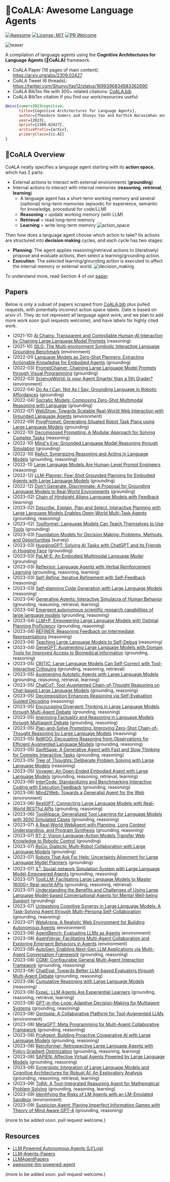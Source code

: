 # 🐨CoALA: Awesome Language Agents
[![Awesome](https://awesome.re/badge.svg)](https://awesome.re) [![License: MIT](https://img.shields.io/badge/License-MIT-yellow.svg)](LICENSE)  [![PR Welcome](https://img.shields.io/badge/PRs-welcome-brightgreen)](https://github.com/ysymyth/awesome-language-agents/pulls)

![teaser](CoALA.png)


A compilation of language agents using the **Cognitive Architectures for Language Agents (🐨CoALA)** framework. 
- CoALA Paper (16 pages of main content): https://arxiv.org/abs/2309.02427
- CoALA Tweet (6 threads): https://twitter.com/ShunyuYao12/status/1699396834983362690
- CoALA BibTex file with 300+ related citations: [CoALA.bib](CoALA.bib)
- CoALA BibTex citation if you find our work/resources useful:
```bibtex
@misc{sumers2023cognitive,
      title={Cognitive Architectures for Language Agents}, 
      author={Theodore Sumers and Shunyu Yao and Karthik Narasimhan and Thomas L. Griffiths},
      year={2023},
      eprint={2309.02427},
      archivePrefix={arXiv},
      primaryClass={cs.AI}
}
```

## 🐨CoALA Overview
CoALA neatly specifies a language agent starting with its **action space**, which has 2 parts:
* External actions to interact with external environments (**grounding**)
* Internal actions to interact with internal memories (**reasoning**, **retrieval**, **learning**)
  * A language agent has a short-term working memory and several (optional) long-term memories (episodic for experience, semantic for knowledge, procedural for code/LLM)
  * **Reasoning** = update working memory (with LLM)
  * **Retrieval** = read long-term memory
  * **Learning** = write long-term memory
![action_space](action_space.png)


Then how does a language agent choose which action to take? Its actions are structured into **decision making** cycles, and each cycle has two stages:
* **Planning**: The agent applies reasoning/retrieval actions to (iteratively) propose and evaluate actions, then select a learning/grounding action.
* **Execution**: The selected learning/grounding action is executed to affect the internal memory or external world.
![decision_making](decision_making.png)

To understand more, read Section 4 of our [paper](https://arxiv.org/abs/2309.02427).

## Papers
Below is only a subset of papers scraped from [CoALA.bib](CoALA.bib) plus pulled requests, with potentially incorrect action space labels. 
Date is based on arxiv v1. They do not represent all language agent work, and we plan to add more work soon (pull requests welcome), and have labels for highly cited work.

* (2021-10) [AI Chains: Transparent and Controllable Human-AI Interaction by Chaining Large Language Model Prompts](http://arxiv.org/abs/2110.01691) (reasoning)
* (2021-10) [SILG: The Multi-environment Symbolic Interactive Language Grounding Benchmark](http://arxiv.org/abs/2110.10661) (environment)
* (2022-01) [Language Models as Zero-Shot Planners: Extracting Actionable Knowledge for Embodied Agents](http://arxiv.org/abs/2201.07207) (grounding)
* (2022-03) [PromptChainer: Chaining Large Language Model Prompts through Visual Programming](http://arxiv.org/abs/2203.06566) (grounding)
* (2022-03) [ScienceWorld: Is your Agent Smarter than a 5th Grader?](http://arxiv.org/abs/2203.07540) (environment)
* (2022-04) [Do As I Can, Not As I Say: Grounding Language in Robotic Affordances](http://arxiv.org/abs/2204.01691) (grounding)
* (2022-04) [Socratic Models: Composing Zero-Shot Multimodal Reasoning with Language](http://arxiv.org/abs/2204.00598) (grounding)
* (2022-07) [WebShop: Towards Scalable Real-World Web Interaction with Grounded Language Agents](http://arxiv.org/abs/2207.01206) (environment)
* (2022-09) [ProgPrompt: Generating Situated Robot Task Plans using Large Language Models](http://arxiv.org/abs/2209.11302) (grounding)
* (2022-10) [Decomposed Prompting: A Modular Approach for Solving Complex Tasks](http://arxiv.org/abs/2210.02406) (reasoning)
* (2022-10) [Mind's Eye: Grounded Language Model Reasoning through Simulation](http://arxiv.org/abs/2210.05359) (grounding)
* (2022-10) [ReAct: Synergizing Reasoning and Acting in Language Models](http://arxiv.org/abs/2210.03629) (grounding, reasoning)
* (2022-11) [Large Language Models Are Human-Level Prompt Engineers](http://arxiv.org/abs/2211.01910) (reasoning)
* (2022-12) [LLM-Planner: Few-Shot Grounded Planning for Embodied Agents with Large Language Models](https://arxiv.org/abs/2212.04088) (grounding)
* (2022-12) [Don’t Generate, Discriminate: A Proposal for Grounding Language Models to Real-World Environments](https://aclanthology.org/2023.acl-long.270/) (grounding)
* (2023-02) [Chain of Hindsight Aligns Language Models with Feedback](http://arxiv.org/abs/2302.02676v6) (learning)
* (2023-02) [Describe, Explain, Plan and Select: Interactive Planning with Large Language Models Enables Open-World Multi-Task Agents](http://arxiv.org/abs/2302.01560) (grounding, reasoning)
* (2023-02) [Toolformer: Language Models Can Teach Themselves to Use Tools](http://arxiv.org/abs/2302.04761) (grounding)
* (2023-03) [Foundation Models for Decision Making: Problems, Methods, and Opportunities](http://arxiv.org/abs/2303.04129) (survey)
* (2023-03) [HuggingGPT: Solving AI Tasks with ChatGPT and its Friends in Hugging Face](http://arxiv.org/abs/2303.17580) (grounding)
* (2023-03) [PaLM-E: An Embodied Multimodal Language Model](http://arxiv.org/abs/2303.03378) (grounding)
* (2023-03) [Reflexion: Language Agents with Verbal Reinforcement Learning](http://arxiv.org/abs/2303.11366) (grounding, reasoning, learning)
* (2023-03) [Self-Refine: Iterative Refinement with Self-Feedback](http://arxiv.org/abs/2303.17651) (reasoning)
* (2023-03) [Self-planning Code Generation with Large Language Models](http://arxiv.org/abs/2303.06689) (reasoning)
* (2023-04) [Generative Agents: Interactive Simulacra of Human Behavior](https://arxiv.org/abs/2304.03442) (grounding, reasoning, retrieval, learning)
* (2023-04) [Emergent autonomous scientific research capabilities of large language models](http://arxiv.org/abs/2304.05332) (grounding, reasoning)
* (2023-04) [LLM+P: Empowering Large Language Models with Optimal Planning Proficiency](http://arxiv.org/abs/2304.11477) (grounding, reasoning)
* (2023-04) [REFINER: Reasoning Feedback on Intermediate Representations](http://arxiv.org/abs/2304.01904) (reasoning)
* (2023-04) [Teaching Large Language Models to Self-Debug](http://arxiv.org/abs/2304.05128) (reasoning)
* (2023-04) [GeneGPT: Augmenting Large Language Models with Domain Tools for Improved Access to Biomedical Information](https://arxiv.org/abs/2304.09667) (grounding, reasoning)
* (2023-05) [CRITIC: Large Language Models Can Self-Correct with Tool-Interactive Critiquing](https://arxiv.org/pdf/2305.11738.pdf) (grounding, reasoning, retrieval)
* (2023-05) [Augmenting Autotelic Agents with Large Language Models](http://arxiv.org/abs/2305.12487) (grounding, reasoning, retrieval, learning)
* (2023-05) [ChatCoT: Tool-Augmented Chain-of-Thought Reasoning on Chat-based Large Language Models](http://arxiv.org/abs/2305.14323) (grounding, reasoning)
* (2023-05) [Decomposition Enhances Reasoning via Self-Evaluation Guided Decoding](http://arxiv.org/abs/2305.00633) (reasoning)
* (2023-05) [Encouraging Divergent Thinking in Large Language Models through Multi-Agent Debate](http://arxiv.org/abs/2305.19118) (grounding, reasoning)
* (2023-05) [Improving Factuality and Reasoning in Language Models through Multiagent Debate](http://arxiv.org/abs/2305.14325) (grounding, reasoning)
* (2023-05) [Plan-and-Solve Prompting: Improving Zero-Shot Chain-of-Thought Reasoning by Large Language Models](http://arxiv.org/abs/2305.04091) (reasoning)
* (2023-05) [ReWOO: Decoupling Reasoning from Observations for Efficient Augmented Language Models](http://arxiv.org/abs/2305.18323) (grounding, reasoning)
* (2023-05) [SwiftSage: A Generative Agent with Fast and Slow Thinking for Complex Interactive Tasks](http://arxiv.org/abs/2305.17390) (grounding, reasoning)
* (2023-05) [Tree of Thoughts: Deliberate Problem Solving with Large Language Models](http://arxiv.org/abs/2305.10601) (reasoning)
* (2023-05) [Voyager: An Open-Ended Embodied Agent with Large Language Models](http://arxiv.org/abs/2305.16291) (grounding, reasoning, retrieval, learning)
* (2023-06) [InterCode: Standardizing and Benchmarking Interactive Coding with Execution Feedback](http://arxiv.org/abs/2306.14898) (grounding, reasoning)
* (2023-06) [Mind2Web: Towards a Generalist Agent for the Web](http://arxiv.org/abs/2306.06070) (environment)
* (2023-06) [RestGPT: Connecting Large Language Models with Real-World RESTful APIs](http://arxiv.org/abs/2306.06624) (grounding, reasoning)
* (2023-06) [ToolAlpaca: Generalized Tool Learning for Language Models with 3000 Simulated Cases](http://arxiv.org/abs/2306.05301) (grounding, reasoning)
* (2023-07) [A Real-World WebAgent with Planning, Long Context Understanding, and Program Synthesis](http://arxiv.org/abs/2307.12856) (grounding, reasoning)
* (2023-07) [RT-2: Vision-Language-Action Models Transfer Web Knowledge to Robotic Control](http://arxiv.org/abs/2307.15818) (grounding)
* (2023-07) [RoCo: Dialectic Multi-Robot Collaboration with Large Language Models](http://arxiv.org/abs/2307.04738) (grounding)
* (2023-07) [Robots That Ask For Help: Uncertainty Alignment for Large Language Model Planners](http://arxiv.org/abs/2307.01928) (grounding)
* (2023-07) [S$^3$: Social-network Simulation System with Large Language Model-Empowered Agents](http://arxiv.org/abs/2307.14984) (grounding, reasoning)
* (2023-07) [ToolLLM: Facilitating Large Language Models to Master 16000+ Real-world APIs](http://arxiv.org/abs/2307.16789) (grounding, reasoning, retrieval)
* (2023-07) [Understanding the Benefits and Challenges of Using Large Language Model-based Conversational Agents for Mental Well-being Support](http://arxiv.org/abs/2307.15810) (grounding)
* (2023-07) [Unleashing Cognitive Synergy in Large Language Models: A Task-Solving Agent through Multi-Persona Self-Collaboration](http://arxiv.org/abs/2307.05300) (grounding, reasoning)
* (2023-07) [WebArena: A Realistic Web Environment for Building Autonomous Agents](http://arxiv.org/abs/2307.13854) (environment)
* (2023-08) [AgentBench: Evaluating LLMs as Agents](http://arxiv.org/abs/2308.03688) (environment)
* (2023-08) [AgentVerse: Facilitating Multi-Agent Collaboration and Exploring Emergent Behaviors in Agents](http://arxiv.org/abs/2308.10848) (environment)
* (2023-08) [AutoGen: Enabling Next-Gen LLM Applications via Multi-Agent Conversation Framework](http://arxiv.org/abs/2308.08155) (grounding, reasoning)
* (2023-08) [CGMI: Configurable General Multi-Agent Interaction Framework](http://arxiv.org/abs/2308.12503) (grounding, reasoning)
* (2023-08) [ChatEval: Towards Better LLM-based Evaluators through Multi-Agent Debate](http://arxiv.org/abs/2308.07201) (grounding, reasoning)
* (2023-08) [Cumulative Reasoning with Large Language Models](http://arxiv.org/abs/2308.04371) (reasoning)
* (2023-08) [ExpeL: LLM Agents Are Experiential Learners](https://arxiv.org/abs/2308.10144) (grounding, reasoning, retrieval, learning)
* (2023-08) [GPT-in-the-Loop: Adaptive Decision-Making for Multiagent Systems](http://arxiv.org/abs/2308.10435) (grounding, reasoning)
* (2023-08) [Gentopia: A Collaborative Platform for Tool-Augmented LLMs](http://arxiv.org/abs/2308.04030) (environment)
* (2023-08) [MetaGPT: Meta Programming for Multi-Agent Collaborative Framework](http://arxiv.org/abs/2308.00352) (grounding, reasoning)
* (2023-08) [ProAgent: Building Proactive Cooperative AI with Large Language Models](http://arxiv.org/abs/2308.11339) (grounding, reasoning)
* (2023-08) [Retroformer: Retrospective Large Language Agents with Policy Gradient Optimization](http://arxiv.org/abs/2308.02151) (grounding, reasoning, learning)
* (2023-08) [SAPIEN: Affective Virtual Agents Powered by Large Language Models](http://arxiv.org/abs/2308.03022) (grounding, reasoning)
* (2023-08) [Synergistic Integration of Large Language Models and Cognitive Architectures for Robust AI: An Exploratory Analysis](http://arxiv.org/abs/2308.09830) (grounding, reasoning, retrieval, learning)
* (2023-09) [ToRA: A Tool-Integrated Reasoning Agent for Mathematical Problem Solving](https://arxiv.org/abs/2309.17452) (grounding, reasoning, learning)
* (2023-09) [Identifying the Risks of LM Agents with an LM-Emulated Sandbox](https://arxiv.org/abs/2309.15817) (environment)
* (2023-09) [Suspicion Agent: Playing Imperfect Information Games with Theory of Mind Aware GPT-4]([https://arxiv.org/abs/2309.15817](http://arxiv.org/abs/2309.17277)) (grounding, reasoning)

(more to be added soon. pull request welcome.)

## Resources
* [LLM Powered Autonomous Agents (Lil’Log)](https://lilianweng.github.io/posts/2023-06-23-agent/)
* [LLM-Agents-Papers](https://github.com/AGI-Edgerunners/LLM-Agents-Papers)
* [LLMAgentPapers](https://github.com/zjunlp/LLMAgentPapers)
* [awesome-llm-powered-agent](https://github.com/hyp1231/awesome-llm-powered-agent)
  
(more to be added soon. pull request welcome.)
